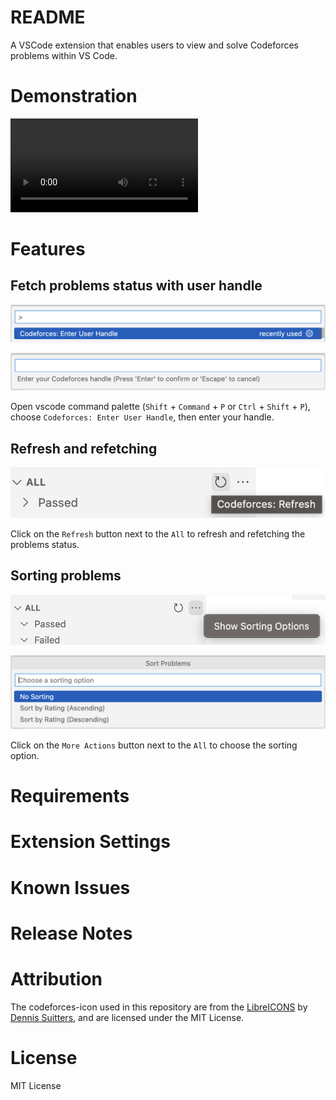 # README

A VSCode extension that enables users to view and solve Codeforces problems within VS Code.

# Demonstration

![demonstration](https://user-images.githubusercontent.com/103571424/232364929-1dad52e5-c081-45e7-af1f-fe1718501590.mov)

# Features

## Fetch problems status with user handle

![Enter user handle](/resources/enter-user-handle-demo.png)

![Enter your codeforces handle](/resources/enter-your-codeforces-handle-demo.png)

Open vscode command palette (`Shift` + `Command` + `P` or `Ctrl` + `Shift` + `P`), choose `Codeforces: Enter User Handle`, then enter your handle.

## Refresh and refetching

![Refresh button](/resources/refresh-button-demo.png)

Click on the `Refresh` button next to the `All` to refresh and refetching the problems status.

## Sorting problems

![Sorting options button](/resources/sorting-options-button-demo.png)

![Sorting options button](/resources/choose-a-sorting-option-demo.png)

Click on the `More Actions` button next to the `All` to choose the sorting option.

# Requirements



# Extension Settings



# Known Issues



# Release Notes


# Attribution

The codeforces-icon used in this repository are from the [LibreICONS](https://github.com/DiemenDesign/LibreICONS) by [Dennis Suitters](https://github.com/DiemenDesign), and are licensed under the MIT License.

# License

MIT License

